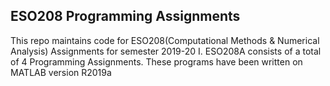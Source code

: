 ## ESO208 Programming Assignments
This repo maintains code for ESO208(Computational Methods & Numerical Analysis) Assignments for semester 2019-20 I.
ESO208A consists of a total of 4 Programming Assignments.
These programs have been written on MATLAB version R2019a

